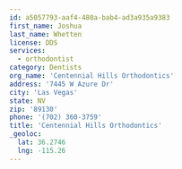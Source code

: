 ```yaml
---
id: a5057793-aaf4-480a-bab4-ad3a935a9383
first_name: Joshua
last_name: Whetten
license: DDS
services:
  - orthodontist
category: Dentists
org_name: 'Centennial Hills Orthodontics'
address: '7445 W Azure Dr'
city: 'Las Vegas'
state: NV
zip: '89130'
phone: '(702) 360-3759'
title: 'Centennial Hills Orthodontics'
_geoloc:
  lat: 36.2746
  lng: -115.26
---
```

